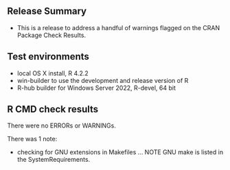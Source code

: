 ## Release Summary
* This is a release to address a handful of warnings flagged on the CRAN Package Check Results.


## Test environments
* local OS X install, R 4.2.2
* win-builder to use the development and release version of R
* R-hub builder for Windows Server 2022, R-devel, 64 bit

## R CMD check results
There were no ERRORs or WARNINGs.

There was 1 note:

* checking for GNU extensions in Makefiles ... NOTE GNU make is listed in the SystemRequirements.

